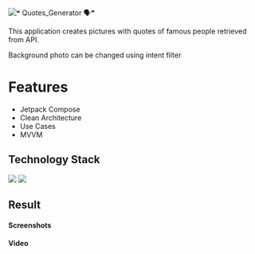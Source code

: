 ![❝ Quotes_Generator 🗣️❞](https://github.com/user-attachments/assets/0a4008fe-5e5c-4ca3-a12e-dc8744d5b098)

This application creates pictures with quotes of famous people retrieved from API. 

Background photo can be changed using intent filter 

# Features
- Jetpack Compose
- Clean Architecture
- Use Cases
- MVVM

## Technology Stack
<img src="https://img.shields.io/badge/Android-343434?style=for-the-badge&logo=Android&logoColor=green"/> <img src="https://img.shields.io/badge/Kotlin-343434?style=for-the-badge&logo=Kotlin&logoColor=orange"/>

## Result

#### Screenshots


#### Video
